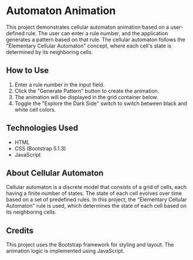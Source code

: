 # Automaton Animation

This project demonstrates cellular automaton animation based on a user-defined rule. The user can enter a rule number, and the application generates a pattern based on that rule. The cellular automaton follows the "Elementary Cellular Automaton" concept, where each cell's state is determined by its neighboring cells.

## How to Use
1. Enter a rule number in the input field.
2. Click the "Generate Pattern" button to create the animation.
3. The animation will be displayed in the grid container below.
4. Toggle the "Explore the Dark Side" switch to switch between black and white cell colors.

## Technologies Used
- HTML
- CSS (Bootstrap 5.1.3)
- JavaScript

## About Cellular Automaton
Cellular automaton is a discrete model that consists of a grid of cells, each having a finite number of states. The state of each cell evolves over time based on a set of predefined rules. In this project, the "Elementary Cellular Automaton" rule is used, which determines the state of each cell based on its neighboring cells.

## Credits
This project uses the Bootstrap framework for styling and layout. The animation logic is implemented using JavaScript.
